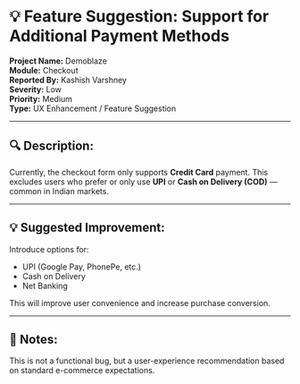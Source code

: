 # 💡 Feature Suggestion: Support for Additional Payment Methods

**Project Name:** Demoblaze  
**Module:** Checkout  
**Reported By:** Kashish Varshney  
**Severity:** Low  
**Priority:** Medium  
**Type:** UX Enhancement / Feature Suggestion

---

## 🔍 Description:
Currently, the checkout form only supports **Credit Card** payment. This excludes users who prefer or only use **UPI** or **Cash on Delivery (COD)** — common in Indian markets.

---

## 💡 Suggested Improvement:
Introduce options for:
- UPI (Google Pay, PhonePe, etc.)
- Cash on Delivery
- Net Banking

This will improve user convenience and increase purchase conversion.

---

## 📝 Notes:
This is not a functional bug, but a user-experience recommendation based on standard e-commerce expectations.
